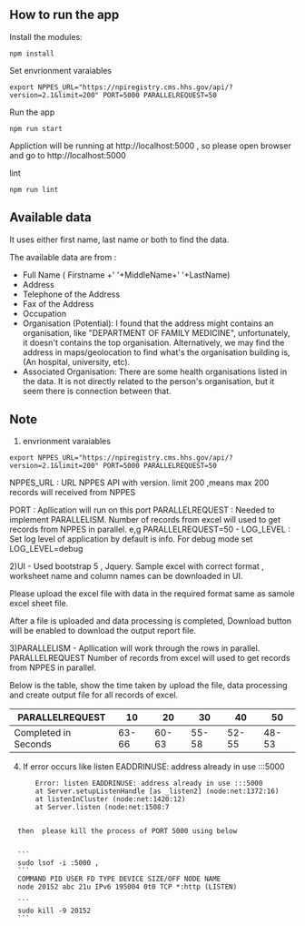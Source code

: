 ## How to run the app

Install the modules:

```
npm install
```

Set envrionment varaiables 

```
export NPPES_URL="https://npiregistry.cms.hhs.gov/api/?version=2.1&limit=200" PORT=5000 PARALLELREQUEST=50
```

Run the app  

```
npm run start
```

Appliction will be running at http://localhost:5000 , so please open browser and go to http://localhost:5000


lint 

```
npm run lint
```

## Available data

It uses either first name, last name or both to find the data.

The available data are from :

- Full Name ( Firstname +' '+MiddleName+' '+LastName)
- Address
- Telephone of the Address
- Fax of the Address
- Occupation
- Organisation (Potential): I found that the address might contains an organisation, like "DEPARTMENT OF FAMILY MEDICINE", unfortunately, it doesn't contains the top organisation. Alternatively, we may find the address in maps/geolocation to find what's the organisation building is, (An hospital, university, etc).
- Associated Organisation: There are some health organisations listed in the data. It is not directly related to the person's organisation, but it seem there is connection between that.

## Note

1) envrionment varaiables 

```
export NPPES_URL="https://npiregistry.cms.hhs.gov/api/?version=2.1&limit=200" PORT=5000 PARALLELREQUEST=50
```

NPPES_URL :  URL NPPES API with version. limit 200 ,means max 200 records will received from NPPES

PORT : Apllication will run on this port
PARALLELREQUEST : Needed to implement PARALLELISM. Number of records from excel will used to get records from NPPES in parallel. e,g PARALLELREQUEST=50 - 
LOG_LEVEL : Set log level  of application by default is info. For debug mode set LOG_LEVEL=debug

2)UI -  Used bootstrap 5 , Jquery. Sample excel with correct format , worksheet name and column names can be downloaded in UI. 

Please upload the excel file with data in the required format same as samole excel sheet file.

After a file is uploaded and data processing is completed, Download button will be enabled to download the output report file.

3)PARALLELISM -  Apllication will work through the rows in parallel. PARALLELREQUEST Number of records from excel will used to get records from NPPES in parallel.

Below is the table, show the time taken by upload the file, data processing and create output file for all records of excel.   

PARALLELREQUEST              | 10    | 20    | 30    | 40    | 50    | 
---                          | ---   | ---   | ---   | ---   | ---   |
Completed in Seconds         | 63-66 | 60-63 | 55-58 | 52-55 | 48-53 | 

4) If error occurs like listen EADDRINUSE: address already in use :::5000 

   ```
      Error: listen EADDRINUSE: address already in use :::5000
      at Server.setupListenHandle [as _listen2] (node:net:1372:16)
      at listenInCluster (node:net:1420:12)
      at Server.listen (node:net:1508:7 
  ```
 
    then  please kill the process of PORT 5000 using below 
    
    
    ```
    sudo lsof -i :5000 , 
    ```
    COMMAND PID USER FD TYPE DEVICE SIZE/OFF NODE NAME
    node 20152 abc 21u IPv6 195004 0t0 TCP *:http (LISTEN)
    
    ```
    sudo kill -9 20152
    ```

